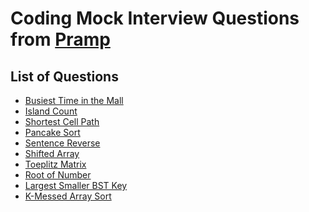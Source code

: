 Coding Mock Interview Questions from [Pramp](https://www.pramp.com)
=========================================================================

## List of Questions

- [Busiest Time in the Mall](https://github.com/n-ninjin/pramp-mock-interview-questions/blob/main/questions/busiest_time_in_the_mall/Solution.java)
- [Island Count](https://github.com/n-ninjin/pramp-mock-interview-questions/blob/main/questions/island_count/Solution.java)
- [Shortest Cell Path](https://github.com/n-ninjin/pramp-mock-interview-questions/blob/main/questions/shortest_cell_path/Solution.java)
- [Pancake Sort](https://github.com/n-ninjin/pramp-mock-interview-questions/blob/main/questions/pancake_sort/Solution.java)
- [Sentence Reverse](https://github.com/n-ninjin/pramp-mock-interview-questions/blob/main/questions/sentence_reverse/Solution.java)
- [Shifted Array](https://github.com/n-ninjin/pramp-mock-interview-questions/blob/main/questions/shifted_array_search/Solution.java)
- [Toeplitz Matrix](https://github.com/n-ninjin/pramp-mock-interview-questions/blob/main/questions/toeplitz_matrix/Solution.java)
- [Root of Number](https://github.com/n-ninjin/pramp-mock-interview-questions/blob/main/questions/root_of_number/Solution.java)
- [Largest Smaller BST Key](https://github.com/n-ninjin/pramp-mock-interview-questions/blob/main/questions/largest_smaller_bst_key/Solution.java)
- [K-Messed Array Sort](https://github.com/n-ninjin/pramp-mock-interview-questions/blob/main/questions/k_messed_array_sort/Solution.java)